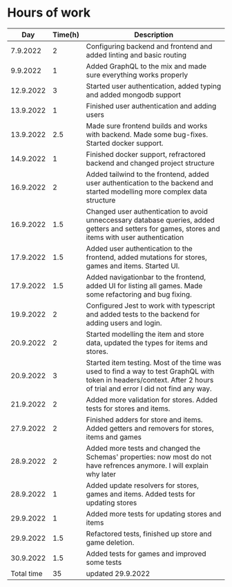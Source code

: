 # Hours of work

**Day**	| **Time(h)**	|	**Description**
----------|-------------|-----------
7.9.2022 | 2 | Configuring backend and frontend and added linting and basic routing
9.9.2022 | 1 | Added GraphQL to the mix and made sure everything works properly
12.9.2022 | 3 | Started user authentication, added typing and added mongodb support
13.9.2022 | 1 | Finished user authentication and adding users
13.9.2022 | 2.5 | Made sure frontend builds and works with backend. Made some bug-fixes. Started docker support.
14.9.2022 | 1 | Finished docker support, refractored backend and changed project structure
16.9.2022 | 2 | Added tailwind to the frontend, added user authentication to the backend and started modelling more complex data structure
16.9.2022 | 1.5 | Changed user authentication to avoid unneccessary database queries, added getters and setters for games, stores and items with user authentication
17.9.2022 | 1.5 | Added user authentication to the frontend, added mutations for stores, games and items. Started UI.
17.9.2022 | 1.5 | Added navigationbar to the frontend, added UI for listing all games. Made some refactoring and bug fixing.
19.9.2022 | 2 | Configured Jest to work with typescript and added tests to the backend for adding users and login.
20.9.2022 | 2 | Started modelling the item and store data, updated the types for items and stores. 
20.9.2022 | 3 | Started item testing. Most of the time was used to find a way to test GraphQL with token in headers/context. After 2 hours of trial and error I did not find any way. 
21.9.2022 | 2 | Added more validation for stores. Added tests for stores and items.
27.9.2022 | 2 | Finished adders for store and items. Added getters and removers for stores, items and games
28.9.2022 | 2 | Added more tests and changed the Schemas' properties: now most do not have refrences anymore. I will explain why later
28.9.2022 | 1 | Added update resolvers for stores, games and items. Added tests for updating stores
29.9.2022 | 1 | Added more tests for updating stores and items
29.9.2022 | 1.5 | Refactored tests, finished up store and game deletion.
30.9.2022 | 1.5 | Added tests for games and improved some tests
Total time | 35 | updated 29.9.2022